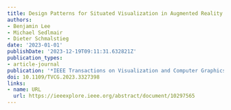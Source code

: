 ```yaml
---
title: Design Patterns for Situated Visualization in Augmented Reality
authors:
- Benjamin Lee
- Michael Sedlmair
- Dieter Schmalstieg
date: '2023-01-01'
publishDate: '2023-12-19T09:11:31.632821Z'
publication_types:
- article-journal
publication: '*IEEE Transactions on Visualization and Computer Graphics*'
doi: 10.1109/TVCG.2023.3327398
links:
- name: URL
  url: https://ieeexplore.ieee.org/abstract/document/10297565
---
```

